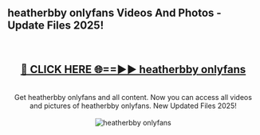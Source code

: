 <h2>heatherbby onlyfans Videos And Photos - Update Files 2025!</h2>
<br>
<div align="center">
<h2><a href="https://linkcuts.com/hfmhzwbr" rel="nofollow">🔴 CLICK HERE 🌐==►► heatherbby onlyfans</a></h2>
<br>
Get heatherbby onlyfans and all content. Now you can access all videos and pictures of heatherbby onlyfans. New Updated Files 2025!
<br>
<br>
<a href="https://linkcuts.com/hfmhzwbr" rel="nofollow" data-target="animated-image.originalLink"><img src="https://i.ibb.co.com/WyWwxjT/player-gif2.gif" alt="heatherbby onlyfans" style="max-width: 100%; display: inline-block;" data-target="animated-image.originalImage"></a>
</div>
<br>